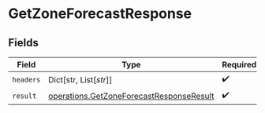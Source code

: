 # GetZoneForecastResponse


## Fields

| Field                                                                                                | Type                                                                                                 | Required                                                                                             | Description                                                                                          |
| ---------------------------------------------------------------------------------------------------- | ---------------------------------------------------------------------------------------------------- | ---------------------------------------------------------------------------------------------------- | ---------------------------------------------------------------------------------------------------- |
| `headers`                                                                                            | Dict[str, List[*str*]]                                                                               | :heavy_check_mark:                                                                                   | N/A                                                                                                  |
| `result`                                                                                             | [operations.GetZoneForecastResponseResult](../../models/operations/getzoneforecastresponseresult.md) | :heavy_check_mark:                                                                                   | N/A                                                                                                  |